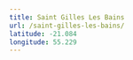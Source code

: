 ```yaml
---
title: Saint Gilles Les Bains
url: /saint-gilles-les-bains/
latitude: -21.084
longitude: 55.229
---
```

